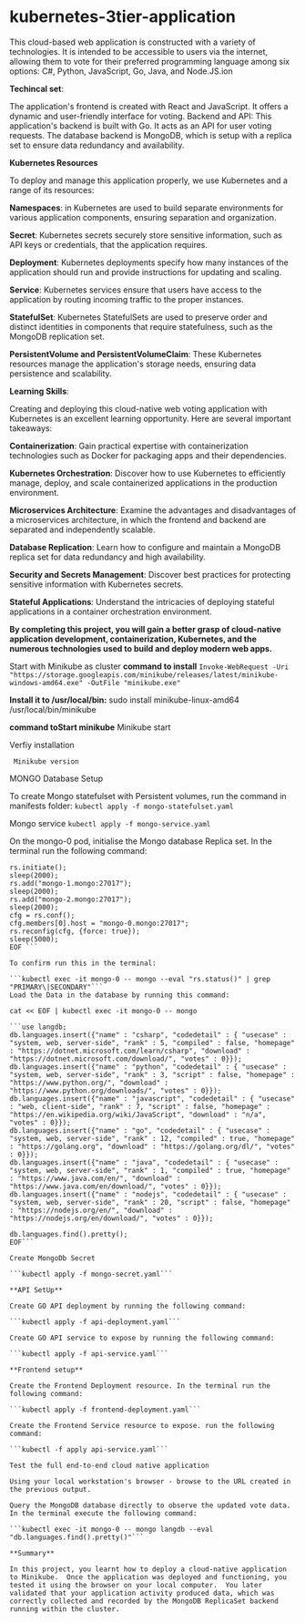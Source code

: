 # kubernetes-3tier-application
This cloud-based web application is constructed with a variety of technologies.  It is intended to be accessible to users via the internet, allowing them to vote for their preferred programming language among six options: C#, Python, JavaScript, Go, Java, and Node.JS.ion

 **Techincal set**:
 
The application's frontend is created with React and JavaScript. It offers a dynamic and user-friendly interface for voting.
Backend and API: This application's backend is built with Go. It acts as an API for user voting requests. The database backend is MongoDB, which is setup with a replica set to ensure data redundancy and availability.

**Kubernetes Resources**

To deploy and manage this application properly, we use Kubernetes and a range of its resources:

**Namespaces**: in Kubernetes are used to build separate environments for various application components, ensuring separation and organization.

**Secret**: Kubernetes secrets securely store sensitive information, such as API keys or credentials, that the application requires.

**Deployment**: Kubernetes deployments specify how many instances of the application should run and provide instructions for updating and scaling.

**Service**: Kubernetes services ensure that users have access to the application by routing incoming traffic to the proper instances.

**StatefulSet**: Kubernetes StatefulSets are used to preserve order and distinct identities in components that require statefulness, such as the MongoDB replication set.

**PersistentVolume and PersistentVolumeClaim**: These Kubernetes resources manage the application's storage needs, ensuring data persistence and scalability.

**Learning Skills**:

Creating and deploying this cloud-native web voting application with Kubernetes is an excellent learning opportunity. Here are several important takeaways:

**Containerization**: Gain practical expertise with containerization technologies such as Docker for packaging apps and their dependencies.

**Kubernetes Orchestration**: Discover how to use Kubernetes to efficiently manage, deploy, and scale containerized applications in the production environment.

**Microservices Architecture**: Examine the advantages and disadvantages of a microservices architecture, in which the frontend and backend are separated and independently scalable.

**Database Replication**: Learn how to configure and maintain a MongoDB replica set for data redundancy and high availability.

**Security and Secrets Management**: Discover best practices for protecting sensitive information with Kubernetes secrets.

**Stateful Applications**: Understand the intricacies of deploying stateful applications in a container orchestration environment.

**By completing this project, you will gain a better grasp of cloud-native application development, containerization, Kubernetes, and the numerous technologies used to build and deploy modern web apps.**

Start with Minikube as cluster 
**command to install**
```Invoke-WebRequest -Uri "https://storage.googleapis.com/minikube/releases/latest/minikube-windows-amd64.exe" -OutFile "minikube.exe"```

**Install it to /usr/local/bin:**
sudo install minikube-linux-amd64 /usr/local/bin/minikube

**command toStart minikube**
Minikube start

Verfiy installation

``` Minikube version```

MONGO Database Setup

To create Mongo statefulset with Persistent volumes, run the command in manifests folder:
```kubectl apply -f mongo-statefulset.yaml```

Mongo service
```kubectl apply -f mongo-service.yaml```

On the mongo-0 pod, initialise the Mongo database Replica set. In the terminal run the following command:
```cat << EOF | kubectl exec -it mongo-0 -- mongo
rs.initiate();
sleep(2000);
rs.add("mongo-1.mongo:27017");
sleep(2000);
rs.add("mongo-2.mongo:27017");
sleep(2000);
cfg = rs.conf();
cfg.members[0].host = "mongo-0.mongo:27017";
rs.reconfig(cfg, {force: true});
sleep(5000);
EOF ```

To confirm run this in the terminal:

```kubectl exec -it mongo-0 -- mongo --eval "rs.status()" | grep "PRIMARY\|SECONDARY"```
Load the Data in the database by running this command:

cat << EOF | kubectl exec -it mongo-0 -- mongo

```use langdb;
db.languages.insert({"name" : "csharp", "codedetail" : { "usecase" : "system, web, server-side", "rank" : 5, "compiled" : false, "homepage" : "https://dotnet.microsoft.com/learn/csharp", "download" : "https://dotnet.microsoft.com/download/", "votes" : 0}});
db.languages.insert({"name" : "python", "codedetail" : { "usecase" : "system, web, server-side", "rank" : 3, "script" : false, "homepage" : "https://www.python.org/", "download" : "https://www.python.org/downloads/", "votes" : 0}});
db.languages.insert({"name" : "javascript", "codedetail" : { "usecase" : "web, client-side", "rank" : 7, "script" : false, "homepage" : "https://en.wikipedia.org/wiki/JavaScript", "download" : "n/a", "votes" : 0}});
db.languages.insert({"name" : "go", "codedetail" : { "usecase" : "system, web, server-side", "rank" : 12, "compiled" : true, "homepage" : "https://golang.org", "download" : "https://golang.org/dl/", "votes" : 0}});
db.languages.insert({"name" : "java", "codedetail" : { "usecase" : "system, web, server-side", "rank" : 1, "compiled" : true, "homepage" : "https://www.java.com/en/", "download" : "https://www.java.com/en/download/", "votes" : 0}});
db.languages.insert({"name" : "nodejs", "codedetail" : { "usecase" : "system, web, server-side", "rank" : 20, "script" : false, "homepage" : "https://nodejs.org/en/", "download" : "https://nodejs.org/en/download/", "votes" : 0}});

db.languages.find().pretty();
EOF```

Create MongoDb Secret

```kubectl apply -f mongo-secret.yaml```

**API SetUp**

Create GO API deployment by running the following command:

```kubectl apply -f api-deployment.yaml```

Create GO API service to expose by running the following command:

```kubectl apply -f api-service.yaml```

**Frontend setup**

Create the Frontend Deployment resource. In the terminal run the following command:

```kubectl apply -f frontend-deployment.yaml```

Create the Frontend Service resource to expose. run the following command:

```kubectl -f apply api-service.yaml```

Test the full end-to-end cloud native application

Using your local workstation's browser - browse to the URL created in the previous output.

Query the MongoDB database directly to observe the updated vote data. In the terminal execute the following command:

```kubectl exec -it mongo-0 -- mongo langdb --eval "db.languages.find().pretty()"```

**Summary**

In this project, you learnt how to deploy a cloud-native application to Minikube.  Once the application was deployed and functioning, you tested it using the browser on your local computer.  You later validated that your application activity produced data, which was correctly collected and recorded by the MongoDB ReplicaSet backend running within the cluster.



